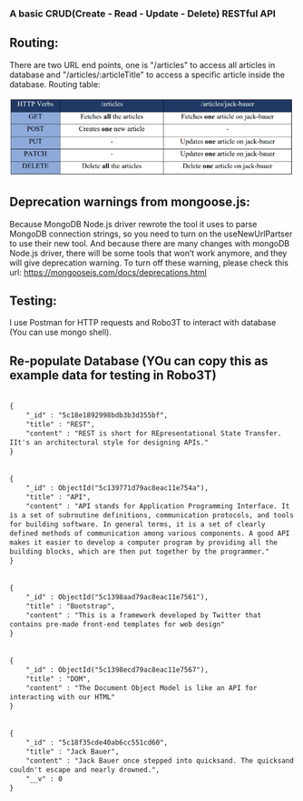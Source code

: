 ### A basic CRUD(Create - Read - Update - Delete) RESTful API
## Routing:

There are two URL end points, one is "/articles" to access all articles in database and "/articles/:articleTitle" to access a specific article inside the database.
Routing table:


![](routing.PNG)



## Deprecation warnings from mongoose.js:

Because MongoDB Node.js driver rewrote the tool it uses to parse MongoDB connection strings, so
you need to turn on the useNewUrlPartser to use their new tool.
And because there are many changes with mongoDB Node.js driver, there will be some tools that
won’t work anymore, and they will give deprecation warning. To turn off these warning, please check
this url: https://mongoosejs.com/docs/deprecations.html


## Testing:

I use Postman for HTTP requests and Robo3T to interact with database (You can use mongo shell).


## Re-populate Database (YOu can copy this as example data for testing in Robo3T)

```

{
    "_id" : "5c18e1892998bdb3b3d355bf",
    "title" : "REST",
    "content" : "REST is short for REpresentational State Transfer. IIt's an architectural style for designing APIs."
}


{
    "_id" : ObjectId("5c139771d79ac8eac11e754a"),
    "title" : "API",
    "content" : "API stands for Application Programming Interface. It is a set of subroutine definitions, communication protocols, and tools for building software. In general terms, it is a set of clearly defined methods of communication among various components. A good API makes it easier to develop a computer program by providing all the building blocks, which are then put together by the programmer."
}


{
    "_id" : ObjectId("5c1398aad79ac8eac11e7561"),
    "title" : "Bootstrap",
    "content" : "This is a framework developed by Twitter that contains pre-made front-end templates for web design"
}


{
    "_id" : ObjectId("5c1398ecd79ac8eac11e7567"),
    "title" : "DOM",
    "content" : "The Document Object Model is like an API for interacting with our HTML"
}


{
    "_id" : "5c18f35cde40ab6cc551cd60",
    "title" : "Jack Bauer",
    "content" : "Jack Bauer once stepped into quicksand. The quicksand couldn't escape and nearly drowned.",
    "__v" : 0
}
```
